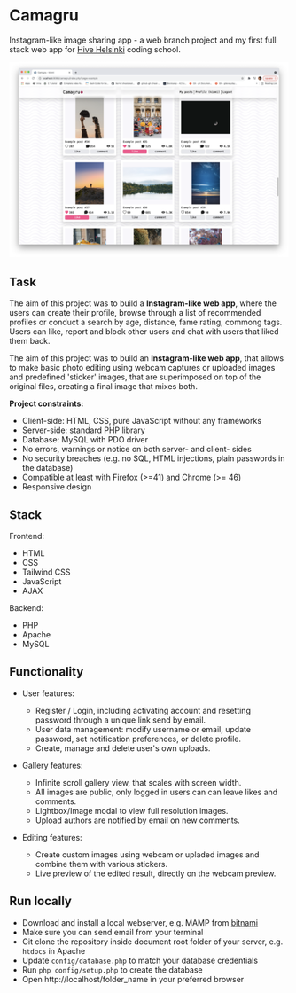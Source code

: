 # Camagru

Instagram-like image sharing app - a web branch project and my first full stack web app for [Hive Helsinki](https://www.hive.fi/en/) coding school.

<p align="center">
  <img src="https://github.com/pesonkim/camagru/blob/master/app/assets/img/Screen%20Shot%202021-10-08%20at%205.55.39%20PM.png">
</p>

## Task

The aim of this project was to build a **Instagram-like web app**, where the users can create their profile, browse through a list of recommended profiles or conduct a search by age, distance, fame rating, commong tags. Users can like, report and block other users and chat with users that liked them back.

The aim of this project was to build an **Instagram-like web app**, that allows to make basic photo editing using webcam captures or uploaded images and predefined 'sticker' images, that are superimposed on top of the original files, creating a final image that mixes both.

**Project constraints:**

- Client-side: HTML, CSS, pure JavaScript without any frameworks
- Server-side: standard PHP library
- Database: MySQL with PDO driver 
- No errors, warnings or notice on both server- and client- sides
- No security breaches (e.g. no SQL, HTML injections, plain passwords in the database)
- Compatible at least with Firefox (>=41) and Chrome (>= 46)
- Responsive design

## Stack

Frontend:

- HTML
- CSS
- Tailwind CSS
- JavaScript
- AJAX

Backend:

- PHP
- Apache
- MySQL

## Functionality

* User features:
	* Register / Login, including activating account and resetting password through a unique link send by email.
	* User data management: modify username or email, update password, set notification preferences, or delete profile.
	* Create, manage and delete user's own uploads.


* Gallery features:
	* Infinite scroll gallery view, that scales with screen width.
	* All images are public, only logged in users can can leave likes and comments.
	* Lightbox/Image modal to view full resolution images.
	* Upload authors are notified by email on new comments.

* Editing features:
	* Create custom images using webcam or upladed images and combine them with various stickers.
	* Live preview of the edited result, directly on the webcam preview.

## Run locally
* Download and install a local webserver, e.g. MAMP from [bitnami](https://bitnami.com/stack/mamp)
* Make sure you can send email from your terminal
* Git clone the repository inside document root folder of your server, e.g. `htdocs` in Apache
* Update `config/database.php` to match your database credentials
* Run `php config/setup.php` to create the database
* Open http://localhost/folder_name in your preferred browser
